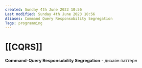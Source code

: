 ```yaml
---
created: Sunday 4th June 2023 10:56
Last modified: Sunday 4th June 2023 10:56
Aliases: Command Query Responsobility Segregation
Tags: programming
---
```


# [[CQRS]]

**Command-Query Responsobility Segregation** - дизайн паттерн 


